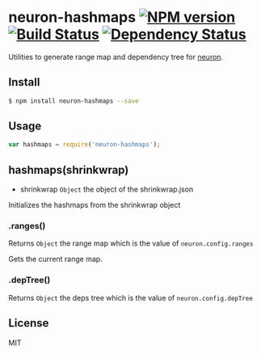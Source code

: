 # neuron-hashmaps [![NPM version](https://badge.fury.io/js/neuron-hashmaps.svg)](http://badge.fury.io/js/neuron-hashmaps) [![Build Status](https://travis-ci.org/cortexjs/neuron-hashmaps.svg?branch=master)](https://travis-ci.org/cortexjs/neuron-hashmaps) [![Dependency Status](https://gemnasium.com/cortexjs/neuron-hashmaps.svg)](https://gemnasium.com/cortexjs/neuron-hashmaps)

Utilities to generate range map and dependency tree for [neuron](http://github.com/kaelzhang/neuron).

## Install

```bash
$ npm install neuron-hashmaps --save
```

## Usage

```js
var hashmaps = require('neuron-hashmaps');
```

## hashmaps(shrinkwrap)

- shrinkwrap `Object` the object of the shrinkwrap.json

Initializes the hashmaps from the shrinkwrap object

### .ranges()

Returns `Object` the range map which is the value of `neuron.config.ranges`

Gets the current range map.


### .depTree()

Returns `Object` the deps tree which is the value of `neuron.config.depTree`

## License

MIT
